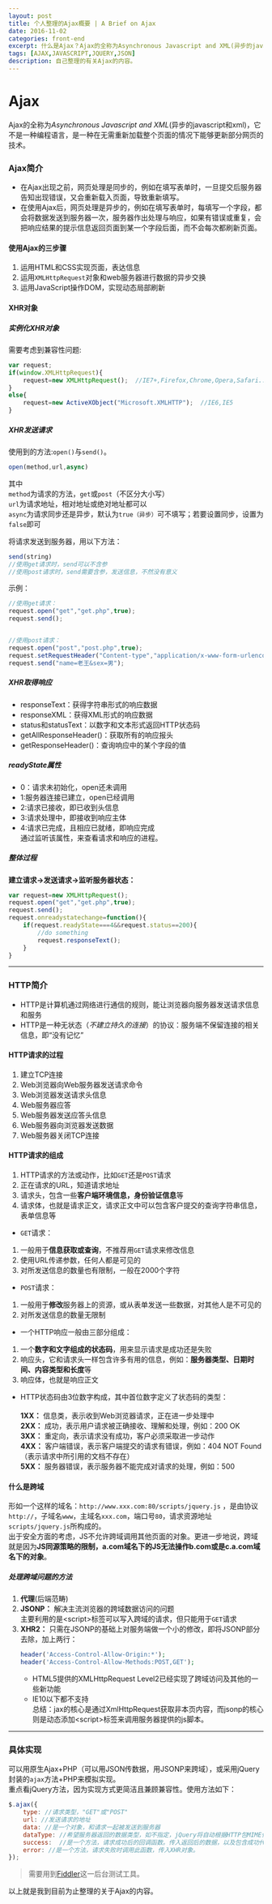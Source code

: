 ```yaml
---
layout: post
title: 个人整理的Ajax概要 | A Brief on Ajax
date: 2016-11-02
categories: front-end
excerpt: 什么是Ajax？Ajax的全称为Asynchronous Javascript and XML(异步的javascript和xml)，它不是一种编程语言，是一种在无需重新加载整个页面的情况下能够更新部分网页的技术。
tags: [AJAX,JAVASCRIPT,JQUERY,JSON]
description: 自己整理的有关Ajax的内容。
---
```

# Ajax
Ajax的全称为*Asynchronous Javascript and XML*(异步的javascript和xml)，它不是一种编程语言，是一种在无需重新加载整个页面的情况下能够更新部分网页的技术。

### Ajax简介 
* 在Ajax出现之前，网页处理是同步的，例如在填写表单时，一旦提交后服务器告知出现错误，又会重新载入页面，导致重新填写。
* 在使用Ajax后，网页处理是异步的，例如在填写表单时，每填写一个字段，都会将数据发送到服务器一次，服务器作出处理与响应，如果有错误或重复，会把响应结果的提示信息返回页面到某一个字段后面，而不会每次都刷新页面。

#### 使用Ajax的三步骤
1. 运用HTML和CSS实现页面，表达信息
2. 运用`XMLHttpRequest`对象和web服务器进行数据的异步交换
3. 运用JavaScript操作DOM，实现动态局部刷新

#### XHR对象
##### 实例化XHR对象
需要考虑到兼容性问题:
```javascript
var request;
if(window.XMLHttpRequest){
    request=new XMLHttpRequest();  //IE7+,Firefox,Chrome,Opera,Safari...但是不兼容IE6以下的版本
}
else{
    request=new ActiveXObject("Microsoft.XMLHTTP");  //IE6,IE5
}
```

##### XHR发送请求
使用到的方法:`open()`与`send()`。
```javascript
open(method,url,async)
```
其中<br>`method`为请求的方法，`get`或`post`（不区分大小写）
<br>`url`为请求地址，相对地址或绝对地址都可以
<br>`async`为请求同步还是异步，默认为`true（异步）`可不填写；若要设置同步，设置为`false`即可

将请求发送到服务器，用以下方法：
```javascript
send(string)
//使用get请求时，send可以不含参
//使用post请求时，send需要含参，发送信息，不然没有意义
```

示例：
```javascript
//使用get请求：
request.open("get","get.php",true);
request.send();


//使用post请求：
request.open("post","post.php",true);
request.setRequestHeader("Content-type","application/x-www-form-urlencoded");  //设置HTTP的头信息，该方法一定要写在open和send之间，否则会抛出异常
request.send("name=老王&sex=男");
```

##### XHR取得响应
<div>
<ul>
<li>responseText：获得字符串形式的响应数据</li>
<li>responseXML：获得XML形式的响应数据</li>
<li>status和statusText：以数字和文本形式返回HTTP状态码</li>
<li>getAllResponseHeader()：获取所有的响应报头</li>
<li>getResponseHeader()：查询响应中的某个字段的值</li>
</ul>
</div>

##### readyState属性
* 0：请求未初始化，open还未调用
* 1:服务器连接已建立，open已经调用
* 2:请求已接收，即已收到头信息
* 3:请求处理中，即接收到响应主体
* 4:请求已完成，且相应已就绪，即响应完成
<br>通过监听该属性，来查看请求和响应的进程。


##### 整体过程
**建立请求->发送请求->监听服务器状态：**
```javascript
var request=new XMLHttpRequest();
request.open("get","get.php",true);
request.send();
request.onreadystatechange=function(){
    if(request.readyState===4&&request.status==200){
        //do something
        request.responseText();
    }
}
```
***
### HTTP简介
* HTTP是计算机通过网络进行通信的规则，能让浏览器向服务器发送请求信息和服务
* HTTP是一种无状态（*不建立持久的连接*）的协议：服务端不保留连接的相关信息，即“没有记忆”

#### HTTP请求的过程
1. 建立TCP连接
2. Web浏览器向Web服务器发送请求命令
3. Web浏览器发送请求头信息
4. Web服务器应答
5. Web服务器发送应答头信息
6. Web服务器向浏览器发送数据
7. Web服务器关闭TCP连接

#### HTTP请求的组成
1. HTTP请求的方法或动作，比如`GET`还是`POST`请求
2. 正在请求的URL，知道请求地址
3. 请求头，包含一些**客户端环境信息，身份验证信息**等
4. 请求体，也就是请求正文，请求正文中可以包含客户提交的查询字符串信息，表单信息等

* `GET`请求：<br>
1. 一般用于**信息获取或查询**，不推荐用`GET`请求来修改信息
2. 使用URL传递参数，任何人都是可见的
3. 对所发送信息的数量也有限制，一般在2000个字符

* `POST`请求：<br>
1. 一般用于**修改**服务器上的资源，或从表单发送一些数据，对其他人是不可见的
2. 对所发送信息的数量无限制

* 一个HTTP响应一般由三部分组成：<br>
1. 一个**数字和文字组成的状态码**，用来显示请求是成功还是失败
2. 响应头，它和请求头一样包含许多有用的信息，例如：**服务器类型、日期时间、内容类型和长度**等
3. 响应体，也就是响应正文

* HTTP状态码由3位数字构成，其中首位数字定义了状态码的类型：<br>
<br>**1XX：** 信息类，表示收到Web浏览器请求，正在进一步处理中
<br>**2XX：** 成功，表示用户请求被正确接收、理解和处理，例如：200 OK
<br>**3XX：** 重定向，表示请求没有成功，客户必须采取进一步动作
<br>**4XX：** 客户端错误，表示客户端提交的请求有错误，例如：404 NOT Found（表示请求中所引用的文档不存在）
<br>**5XX：** 服务器错误，表示服务器不能完成对请求的处理，例如：500

#### 什么是跨域
形如一个这样的域名：`http://www.xxx.com:80/scripts/jquery.js`
，是由协议`http://`，子域名`www`，主域名`xxx.com`，端口号`80`，请求资源地址`scripts/jquery.js`所构成的。
<br>出于安全方面的考虑，JS不允许跨域调用其他页面的对象。更进一步地说，跨域就是因为**JS同源策略的限制，a.com域名下的JS无法操作b.com或是c.a.com域名下的对象**。

##### 处理跨域问题的方法 
1. **代理**(后端范畴)
2. **JSONP：** 解决主流浏览器的跨域数据访问的问题
<br>主要利用的是\<script>标签可以写入跨域的请求，但只能用于`GET`请求
3. **XHR2：** 只需在JSONP的基础上对服务端做一个小的修改，即将JSONP部分去除，加上两行：
    ```php
    header('Access-Control-Allow-Origin:*');
    header('Access-Control-Allow-Methods:POST,GET');
    ```
    * HTML5提供的XMLHttpRequest Level2已经实现了跨域访问及其他的一些新功能
    * IE10以下都不支持
<br>总结：jax的核心是通过XmlHttpRequest获取非本页内容，而jsonp的核心则是动态添加\<script>标签来调用服务器提供的js脚本。

***

### 具体实现
可以用原生Ajax+PHP（可以用JSON传数据，用JSONP来跨域），或采用jQuery封装的`ajax`方法+PHP来模拟实现。
<br>重点看jQuery方法，因为实现方式更简洁且兼顾兼容性。使用方法如下：
```javascript
$.ajax({ 
	type: //请求类型，"GET"或"POST"
	url: //发送请求的地址
    data: //是一个对象，和请求一起被发送到服务器
	dataType: //希望服务器返回的数据类型，如不指定，jQuery将自动根据HTTP包MIME信息判断，一般都用"json"
	success:  //是一个方法，请求成功后的回调函数。传入返回后的数据，以及包含成功代码的字符串
	error: //是一个方法，请求失败时调用此函数，传入XHR对象。
});
```

>需要用到[Fiddler](http://www.telerik.com/fiddler)<i class="fa fa-external-link" aria-hidden="true"></i>这一后台测试工具。


以上就是我到目前为止整理的关于Ajax的内容。
